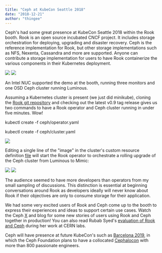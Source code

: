 ```yaml
---
title: "Ceph at KubeCon Seattle 2018"
date: "2018-12-21"
author: "thingee"
---
```


Ceph's had some great presence at KubeCon Seattle 2018 within the Rook booth. Rook is an open source incubated CNCF project. It includes storage orchestration for deploying, upgrading and disaster recovery. Ceph is the reference implementation for Rook, but other storage implementations such as NFS, Nexenta, Cassandra and more are supported. Anyone can contribute a storage implementation for users to have Rook containerize the various components in their Kubernetes deployment.

[![](images/rookio-booth-768x1024.jpg)](images/rookio-booth.jpg) ![](images/Screenshot-from-2018-12-18-14-10-02.png)

An Intel NUC supported the demo at the booth, running three monitors and one OSD Ceph cluster running Luminous.

Assuming a Kubernetes cluster is present (we just did minikube), cloning the [Rook git repository](https://github.com/rook/rook) and checking out the latest v0.9 tag release gives us two commands to have a Rook operator and Ceph cluster running in under five minutes. Wow!

kubectl create -f ceph/operator.yaml

kubectl create -f ceph/cluster.yaml

![](images/Screenshot-from-2018-12-18-13-40-48.png)

Editing a single line of the "image" in the cluster's custom resource definition [file](https://github.com/rook/rook/blob/master/cluster/examples/kubernetes/ceph/cluster.yaml#L164) will start the Rook operator to orchestrate a rolling upgrade of the Ceph cluster from Luminous to Mimic:

![](images/Screenshot-from-2018-12-18-13-51-15.png) ![](images/Screenshot-from-2018-12-18-13-54-26.png)

The audience seemed to have more developers than operators from my small sampling of discussions. This distinction is essential at beginning conversations around Rook as developers ideally will never know about Rook if their objectives are only to consume storage for their application.

We had some very excited users of Rook and Ceph come up to the booth to express their experiences and ideas to support certain use cases. Watch the Ceph [X](https://x.com/ceph) and blog for some new stories of users using Rook and Ceph together in production! You can also read Rubab Syed's [evaluation of Rook and Ceph](https://ceph.com/community/evaluating-ceph-deployments-with-rook/) during her work at CERN labs.

Ceph will have presence at future KubeCon's such as [Barcelona 2019](https://events.linuxfoundation.org/events/kubecon-cloudnativecon-europe-2019/), in which the Ceph Foundation plans to have a collocated [Cephalocon](https://ceph.com/cephalocon/barcelona-2019/) with more than 800 passionate engineers.
